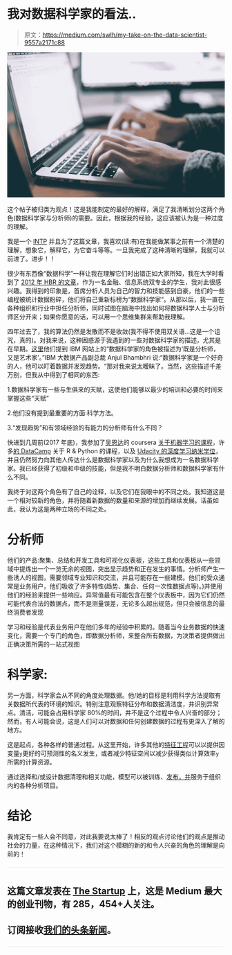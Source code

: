 # 我对数据科学家的看法..

> 原文：<https://medium.com/swlh/my-take-on-the-data-scientist-9557a2171c88>

![](img/1c82fed63349431532144f5f0c1f3f52.png)

这个帖子被归类为观点！这是我能制定的最好的解释，满足了我清晰划分这两个角色(数据科学家与分析师)的需要。因此，根据我的经验，这应该被认为是一种过度的理解。

我是一个 [INTP](https://www.16personalities.com/intp-personality) 并且为了这篇文章，我喜欢(读:有)在我能做某事之前有一个清楚的理解，想象它，解释它，为它奋斗等等。一旦我完成了这种清晰的理解，我就可以前进了。进步！！

很少有东西像“数据科学”一样让我在理解它们时出错正如大家所知，我在大学时看到了 [2012 年 HBR 的文章](https://hbr.org/2012/10/data-scientist-the-sexiest-job-of-the-21st-century)，作为一名金融、信息系统双专业的学生，我对此很感兴趣。我得到的印象是，首席分析人员为自己的智力和技能感到自豪，他们的一些编程被统计数据粉碎，他们将自己重新标榜为“数据科学家”。从那以后，我一直在各种组织和行业中担任分析师，同时试图在脑海中找出如何将数据科学人士与分析师区分开来；如果你愿意的话，可以用一个思维集群来帮助我理解。

四年过去了，我的算法仍然是发散而不是收敛(我不得不使用双关语…这是一个诅咒，真的)。对我来说，这种困惑源于我遇到的一些对数据科学家的描述，尤其是在早期。[这里](http://www.businessinsider.com/how-much-money-you-earn-in-the-sexiest-job-of-the-21st-century-2016-2)他们提到 IBM 网站上的“数据科学家的角色被描述为‘既是分析师，又是艺术家’。”IBM 大数据产品副总裁 Anjul Bhambhri 说:“数据科学家是一个好奇的人，他可以盯着数据并发现趋势。“那对我来说太暧昧了。当然，这些描述千差万别，但我从中得到了相同的东西:

1.数据科学家有一些与生俱来的天赋，这使他们能够以最少的培训和必要的时间来掌握这些“天赋”

2.他们没有提到最重要的方面:科学方法。

3.“发现趋势”和有领域经验的有能力的分析师有什么不同？

快进到几周前(2017 年底)，我参加了[吴恩达](https://twitter.com/AndrewYNg)的 coursera [关于机器学习的课程](https://www.coursera.org/learn/machine-learning)，许多[的 DataCamp](https://www.datacamp.com/) 关于 R & Python 的课程，以及 [Udacity 的深度学习纳米学位](https://www.udacity.com/course/deep-learning-nanodegree-foundation--nd101)，并且仍然努力向其他人传达什么是数据科学家以及为什么我想成为一名数据科学家。我已经获得了初级和中级的技能，但是我不明白数据分析师和数据科学家有什么不同。

我终于对这两个角色有了自己的诠释，以及它们在我眼中的不同之处。我知道这是一个相对较新的角色，并将随着新数据的数量和来源的增加而继续发展。话虽如此，我认为这是两种立场的不同之处。

# 分析师

他们的产品:聚集、总结和开发工具和可视化仪表板，这些工具和仪表板从一些领域中提炼出一个一览无余的视图，突出显示趋势和正在发生的事情。分析师产生一些诱人的视图，需要领域专业知识和交流，并且可能存在一些建模。他们的受众通常是业务用户，他们吸收了许多特性(趋势、集合、任何一次性数据点等)。)并使用他们的经验来提供一些响应。异常值最有可能包含在整个仪表板中，因为它们仍然可能代表合法的数据点，而不是测量误差，无论多么超出规范，但只会被信息的最终消费者发现

学习和经验是代表业务用户在他们多年的经验中积累的。随着当今业务数据的快速变化，需要一个专门的角色，即数据分析师，来整合所有数据，为决策者提供做出正确决策所需的一站式视图

# 科学家:

另一方面，科学家会从不同的角度处理数据。他/她的目标是利用科学方法提取有关数据所代表的环境的知识。特别注意观察特征分布和数据清洁度，并识别异常点。清洁，可能会占用科学家 80%的时间，并不是这个过程中令人兴奋的部分；然而，有人可能会说，这是人们可以对数据和任何创建数据的过程有更深入了解的地方。

这是起点，各种各样的普通过程。从这里开始，许多其他的[特征工程](https://en.wikipedia.org/wiki/Feature_engineering)可以以提供因变量`y`更好的可预测性的名义发生，或者减少特征空间以减少获得类似计算效率`y`所需的计算资源。

通过选择和/或设计数据清理和相关功能，模型可以被训练、[发布，并](https://www.tableau.com/about/blog/2016/11/leverage-power-python-tableau-tabpy-62077)服务于组织内的各种分析项目。

# 结论

我肯定有一些人会不同意，对此我要说太棒了！相反的观点讨论他们的观点是推动社会的力量，在这种情况下，我们对这个模糊的新的和令人兴奋的角色的理解是向前的！

![](img/731acf26f5d44fdc58d99a6388fe935d.png)

## 这篇文章发表在 [The Startup](https://medium.com/swlh) 上，这是 Medium 最大的创业刊物，有 285，454+人关注。

## 订阅接收[我们的头条新闻](http://growthsupply.com/the-startup-newsletter/)。

![](img/731acf26f5d44fdc58d99a6388fe935d.png)